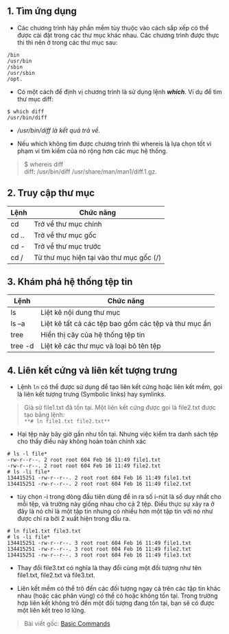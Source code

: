 ## 1. Tìm ứng dụng
* Các chương trình hày phần mềm tùy thuộc vào cách sắp xếp có thể được cài đặt trong các thư mục khác nhau. Các chương trình được thực thi thì nên ở trong các thư mục sau:
```
/bin  
/usr/bin  
/sbin  
/usr/sbin  
/opt. 
```
* Có một cách để định vị chương trình là sử dụng lệnh ***which***. Ví dụ để tìm thư mục diff:
```
$ which diff  
/usr/bin/diff  
```

* */usr/bin/diff là kết quả trả về.*

* Nếu which không tìm được chương trình thì whereis là lựa chọn tốt vì phạm vi tìm kiếm của nó rộng hơn các mục hệ thống.  

> $ whereis diff  
diff: /usr/bin/diff /usr/share/man/man1/diff.1.gz.  
  
## 2. Truy cập thư mục  

|Lệnh|Chức năng|  
|-------------|-------------|  
|cd|Trở về thư mục chính|  
|cd ..| Trở về thư mục gốc|  
|cd -|Trở về thư mục trước|  
|cd /|Từ thư mục hiện tại vào thư mục gốc (/)|  
  
## 3. Khám phá hệ thống tệp tin
  
|Lệnh|Chức năng|  
|-------|-----------|  
|ls 	  |Liệt kê nội dung thư mục|  
|ls –a  |Liệt kê tất cả các tệp bao gồm các tệp và thư mục ẩn|  
|tree   |Hiển thị cây của hệ thống tệp tin|  
|tree -d|Liệt kê các thư mục và loại bỏ tên tệp|  
  
## 4. Liên kết cứng và liên kết tượng trưng
  
* Lệnh `ln` có thể được sử dụng để tạo liên kết cứng hoặc liên kết mềm, gọi là liên kết tượng trưng (Symbolic links) hay symlinks.  

> Giả sử file1.txt đã tồn tại. Một liên kết cứng được gọi là file2.txt được tạo bằng lệnh:  
``` **# ln file1.txt file2.txt** ```

* Hại tệp này bây giờ gần như tồn tại. Nhưng việc kiểm tra danh sách tệp cho thấy điều này không hoàn toàn chính xác  

```
# ls -l file*  
-rw-r--r--. 2 root root 604 Feb 16 11:49 file1.txt  
-rw-r--r--. 2 root root 604 Feb 16 11:49 file2.txt  
# ls -li file*  
134415251 -rw-r--r--. 2 root root 604 Feb 16 11:49 file1.txt  
134415251 -rw-r--r--. 2 root root 604 Feb 16 11:49 file2.txt 
```

* tùy chọn -i trong dòng đầu tiên dùng để in ra số i-nút là số duy nhất cho mỗi tệp, và trường này giống nhau cho cả 2 tệp. Điều thực sự xảy ra ở đây là nó chỉ là một tập tin nhưng có nhiều hơn một tập tin với nó như được chỉ ra bởi 2 xuất hiện trong đầu ra.
```
# ln file1.txt file3.txt
# ls -li file*
134415251 -rw-r--r--. 3 root root 604 Feb 16 11:49 file1.txt
134415251 -rw-r--r--. 3 root root 604 Feb 16 11:49 file2.txt
134415251 -rw-r--r--. 3 root root 604 Feb 16 11:49 file3.txt
```
* Thay đổi file3.txt có nghĩa là thay đổi cùng một đối tượng như tên file1.txt, file2.txt và file3.txt.

* Liên kết mềm có thể trỏ đến các đối tượng ngay cả trên các tập tin khác nhau (hoặc các phân vùng) có thể có hoặc không tồn tại. Trong trường hợp liên kết không trỏ đến một đối tượng đang tồn tại, bạn sẽ có được một liên kết treo lơ lửng.

> Bài viết gốc: [Basic Commands](https://github.com/lacoski/linux-notes/blob/master/content/basic_commands.md)
